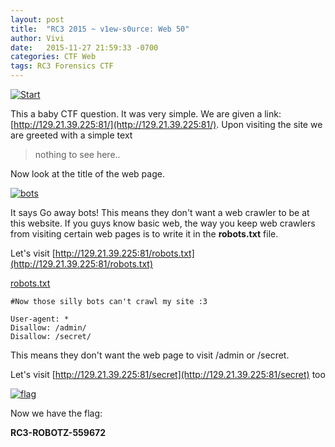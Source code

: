 ```yaml
---
layout: post
title:  "RC3 2015 ~ v1ew-s0urce: Web 50"
author: Vivi
date:   2015-11-27 21:59:33 -0700
categories: CTF Web
tags: RC3 Forensics CTF
---
```


[![Start]({{site.url}}/images/rc3/Start.png)]({{site.url}}/images/rc3/Start.png)

This a baby CTF question. It was very simple. We are given a link: [http://129.21.39.225:81/](http://129.21.39.225:81/). Upon visiting the site we are greeted with a simple text

> nothing to see here..

Now look at the title of the web page.

[![bots]({{site.url}}/images/rc3/bots.png)]({{site.url}}/images/rc3/bots.png)

It says Go away bots! This means they don't want a web crawler to be at this website. If you guys know basic web, the way you keep web crawlers from visiting certain web pages is to write it in the **robots.txt** file.

Let's visit [http://129.21.39.225:81/robots.txt](http://129.21.39.225:81/robots.txt)

[robots.txt]({{site.url}}/assets/rc3/robots.txt)

```
#Now those silly bots can't crawl my site :3

User-agent: *
Disallow: /admin/
Disallow: /secret/
```


This means they don't want the web page to visit /admin or /secret.

Let's visit [http://129.21.39.225:81/secret](http://129.21.39.225:81/secret) too

[![flag]({{site.url}}/images/rc3/flag.png)]({{site.url}}/images/rc3/flag.png)

Now we have the flag:

**RC3-ROBOTZ-559672**